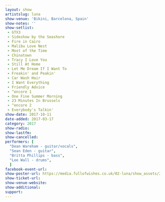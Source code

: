 ```yaml
---
layout: show
artistslug: luna
show-venue: 'Bikini, Barcelona, Spain'
show-notes: ''
show-setlist:
 - GTX3
 - Sideshow by the Seashore
 - Fire in Cairo
 - Malibu Love Nest
 - Most of the Time
 - Chinatown
 - Tracy I Love You
 - Still At Home
 - Let Me Dream If I Want To
 - Freakin' and Peakin'
 - Car Wash Hair
 - I Want Everything
 - Friendly Advice
 - ^encore 1
 - One Fine Summer Morning
 - 23 Minutes In Brussels
 - ^encore 2
 - Everybody's Talkin'
show-date: 2017-10-11
date-added: 2017-03-17
category: 2017
show-radio:
show-lastfm:
show-cancelled:
performers: [
  "Dean Wareham - guitar/vocals",
  "Sean Eden - guitar",
  "Britta Phillips - bass",
  "Lee Wall - drums",
  ]
facebook-event-url:
show-poster-url: https://media.fullofwishes.co.uk/02-luna/show_assets/2017-10/luna-spain-2017-10.jpg
show-ticket-url:
show-venue-website:
show-additional:
support:
---
```

